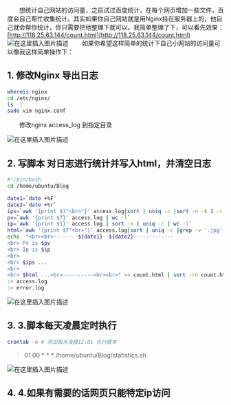 &emsp;&emsp;想统计自己网站的访问量，之前试过百度统计，在每个网页增加一些文件，百度会自己帮忙收集统计。其实如果你自己网站就是用Nginx挂在服务器上的，他自己就会帮你统计，你只需要把他整理下就可以。我简单整理了下，可以看先效果：
[http://118.25.63.144/count.html](http://118.25.63.144/count.html)
![在这里插入图片描述](https://img-blog.csdnimg.cn/20200410203804639.png)
&emsp;&emsp;如果你希望这样简单的统计下自己小网站的访问量可以像我这样简单操作下：
## 1. 修改Nginx 导出日志

```bash
whereis nginx
cd /etc/nginx/
ls -l
sudo vim nginx.conf
```
&emsp;&emsp;修改nginx  access_log  到指定目录

![在这里插入图片描述](https://img-blog.csdnimg.cn/20200410204310749.png)

## 2. 写脚本 对日志进行统计并写入html，并清空日志
```bash
#!/bin/bash
cd /home/ubuntu/Blog

date1=`date +%F`
date2=`date +%r`
ips=`awk '{print $1"<br>"}' access.log|sort | uniq -c |sort -n -k 1 -r|head -n 10`
pv=`awk '{print $7}' access.log | wc -l`
ip=`awk '{print $1}' access.log | sort -n | uniq -c | wc -l`
html=`awk '{print $7"<br>"}' access.log|sort | uniq -c |grep -v '.jpg'|grep -v '.ico'|grep -v '.php'|grep -v '.do'|grep -v '400'|grep -v '.svg'|grep -v 'cgi-bin'|grep -v '.css'|grep -v '.js'|grep -v '.png'|grep -v '.jsp'|grep -v '.gif' |sort -n -k 1 -r | head -n 20`
echo  "<br><br>--------${date1}--${date2}------------- 
<br> Pv is $pv
<br> Ip is $ip
<br>
<br> $ips ...
<br>
<br> $html ...<br>----------<br><br>" >> count.html | sort -rn count.html | sed -i '31d' count.html | sort -r
:> access.log
:> error.log
```
![在这里插入图片描述](https://img-blog.csdnimg.cn/20200410204526554.png)
## 3. 3.脚本每天凌晨定时执行

```bash
crontab -e # 添加每天凌晨12:01 执行脚本
```

> 01 00 * * *  /home/ubuntu/Blog/statistics.sh

![在这里插入图片描述](https://img-blog.csdnimg.cn/20200410222229841.png)
## 4. 4.如果有需要的话网页只能特定ip访问